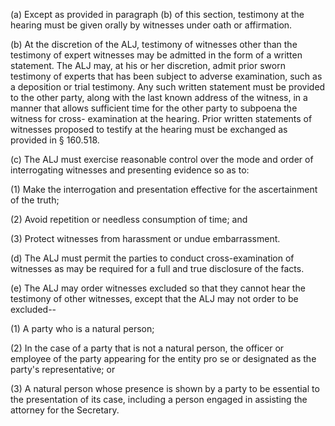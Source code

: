 (a) Except as provided in paragraph (b) of this section, testimony at the hearing must be given orally by witnesses under oath or affirmation.

(b) At the discretion of the ALJ, testimony of witnesses other than the testimony of expert witnesses may be admitted in the form of a written statement. The ALJ may, at his or her discretion, admit prior sworn testimony of experts that has been subject to adverse examination, such as a deposition or trial testimony. Any such written statement must be provided to the other party, along with the last known address of the witness, in a manner that allows sufficient time for the other party to subpoena the witness for cross- examination at the hearing. Prior written statements of witnesses proposed to testify at the hearing must be exchanged as provided in § 160.518.

&#40;c) The ALJ must exercise reasonable control over the mode and order of interrogating witnesses and presenting evidence so as to:

(1) Make the interrogation and presentation effective for the ascertainment of the truth;

(2) Avoid repetition or needless consumption of time; and

(3) Protect witnesses from harassment or undue embarrassment.

(d) The ALJ must permit the parties to conduct cross-examination of witnesses as may be required for a full and true disclosure of the facts.

(e) The ALJ may order witnesses excluded so that they cannot hear the testimony of other witnesses, except that the ALJ may not order to be excluded--

(1) A party who is a natural person;

(2) In the case of a party that is not a natural person, the officer or employee of the party appearing for the entity pro se or designated as the party's representative; or

(3) A natural person whose presence is shown by a party to be essential to the presentation of its case, including a person engaged in assisting the attorney for the Secretary.
